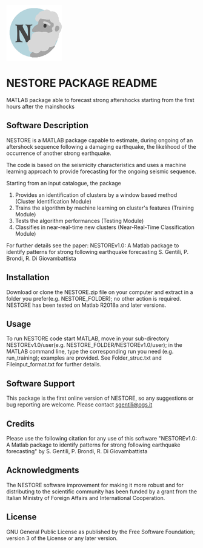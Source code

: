 ![logo](NESTORE_logo.png)
#  NESTORE PACKAGE README 
MATLAB package able to forecast strong aftershocks starting from the first hours after the mainshocks

##  Software Description 

NESTORE is a MATLAB package capable to estimate, during 
ongoing of an aftershock sequence following a damaging
earthquake, the likelihood of the occurrence of another strong 
earthquake.

The code is based on the seismicity characteristics and uses a
machine learning approach to provide forecasting for the 
ongoing seismic sequence. 

Starting from an input catalogue, the package
1. Provides an identification of clusters by a window based 
   method (Cluster Identification Module)
2. Trains the algorithm by machine learning on cluster's 
   features (Training Module)
3. Tests the algorithm performances (Testing Module)
4. Classifies in near-real-time new clusters (Near-Real-Time 
   Classification Module) 

For further details see the paper: 
NESTOREv1.0: A Matlab package to identify patterns for strong 
following earthquake forecasting
S. Gentili, P. Brondi, R. Di Giovambattista



##  Installation 

Download or clone the NESTORE.zip file on your computer and 
extract in a folder you prefer(e.g. NESTORE_FOLDER); no other 
action is required. 
NESTORE has been tested on Matlab R2018a and later versions. 


##   Usage

To run NESTORE code start MATLAB, move in your sub-directory 
NESTOREv1.0/user(e.g. NESTORE_FOLDER/NESTOREv1.0/user); in the 
MATLAB command line, type the corresponding run you need (e.g. 
run_training); examples are provided. See Folder_struc.txt 
and Fileinput_format.txt for further details.


##  Software Support 

This package is the first online version of NESTORE, so any 
suggestions or bug reporting are welcome. 
Please contact sgentili@ogs.it


##  Credits

Please use the following citation for any use of this software 
"NESTOREv1.0: A Matlab package to identify patterns for strong 
following earthquake forecasting" by S. Gentili, P. Brondi, 
R. Di Giovambattista


##  Acknowledgments

The NESTORE software improvement for making it more robust and 
for distributing to the scientific community has been funded 
by a grant from the Italian Ministry of Foreign Affairs and 
International Cooperation.


##  License

GNU General Public License as published by the Free Software 
Foundation; version 3 of the License or any later version.
